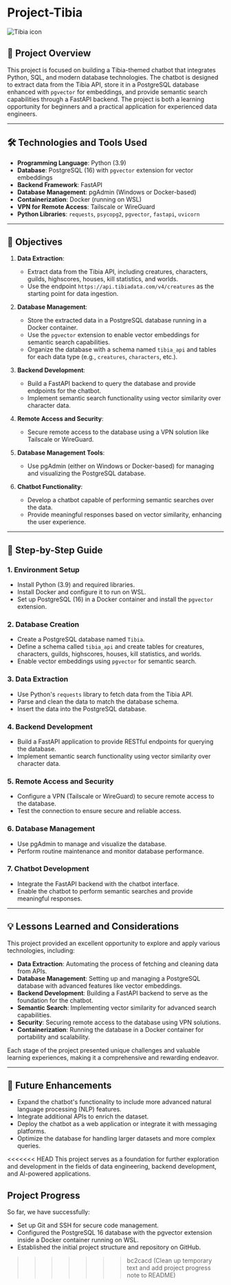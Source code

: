# Project-Tibia

![Tibia icon](https://www.tibiabr.com/wp-content/uploads/2017/12/TibiaDragonLogo_HighRes.png)

## 📖 Project Overview

This project is focused on building a Tibia-themed chatbot that integrates Python, SQL, and modern database technologies. The chatbot is designed to extract data from the Tibia API, store it in a PostgreSQL database enhanced with `pgvector` for embeddings, and provide semantic search capabilities through a FastAPI backend. The project is both a learning opportunity for beginners and a practical application for experienced data engineers.

---

## 🛠️ Technologies and Tools Used

- **Programming Language**: Python (3.9)
- **Database**: PostgreSQL (16) with `pgvector` extension for vector embeddings
- **Backend Framework**: FastAPI
- **Database Management**: pgAdmin (Windows or Docker-based)
- **Containerization**: Docker (running on WSL)
- **VPN for Remote Access**: Tailscale or WireGuard
- **Python Libraries**: `requests`, `psycopg2`, `pgvector`, `fastapi`, `uvicorn`

---

## 🎯 Objectives

1. **Data Extraction**:
   - Extract data from the Tibia API, including creatures, characters, guilds, highscores, houses, kill statistics, and worlds.
   - Use the endpoint `https://api.tibiadata.com/v4/creatures` as the starting point for data ingestion.

2. **Database Management**:
   - Store the extracted data in a PostgreSQL database running in a Docker container.
   - Use the `pgvector` extension to enable vector embeddings for semantic search capabilities.
   - Organize the database with a schema named `tibia_api` and tables for each data type (e.g., `creatures`, `characters`, etc.).

3. **Backend Development**:
   - Build a FastAPI backend to query the database and provide endpoints for the chatbot.
   - Implement semantic search functionality using vector similarity over character data.

4. **Remote Access and Security**:
   - Secure remote access to the database using a VPN solution like Tailscale or WireGuard.

5. **Database Management Tools**:
   - Use pgAdmin (either on Windows or Docker-based) for managing and visualizing the PostgreSQL database.

6. **Chatbot Functionality**:
   - Develop a chatbot capable of performing semantic searches over the data.
   - Provide meaningful responses based on vector similarity, enhancing the user experience.

---

## 🚀 Step-by-Step Guide

### 1. **Environment Setup**
   - Install Python (3.9) and required libraries.
   - Install Docker and configure it to run on WSL.
   - Set up PostgreSQL (16) in a Docker container and install the `pgvector` extension.

### 2. **Database Creation**
   - Create a PostgreSQL database named `Tibia`.
   - Define a schema called `tibia_api` and create tables for creatures, characters, guilds, highscores, houses, kill statistics, and worlds.
   - Enable vector embeddings using `pgvector` for semantic search.

### 3. **Data Extraction**
   - Use Python's `requests` library to fetch data from the Tibia API.
   - Parse and clean the data to match the database schema.
   - Insert the data into the PostgreSQL database.

### 4. **Backend Development**
   - Build a FastAPI application to provide RESTful endpoints for querying the database.
   - Implement semantic search functionality using vector similarity over character data.

### 5. **Remote Access and Security**
   - Configure a VPN (Tailscale or WireGuard) to secure remote access to the database.
   - Test the connection to ensure secure and reliable access.

### 6. **Database Management**
   - Use pgAdmin to manage and visualize the database.
   - Perform routine maintenance and monitor database performance.

### 7. **Chatbot Development**
   - Integrate the FastAPI backend with the chatbot interface.
   - Enable the chatbot to perform semantic searches and provide meaningful responses.

---

## 💡 Lessons Learned and Considerations

This project provided an excellent opportunity to explore and apply various technologies, including:

- **Data Extraction**: Automating the process of fetching and cleaning data from APIs.
- **Database Management**: Setting up and managing a PostgreSQL database with advanced features like vector embeddings.
- **Backend Development**: Building a FastAPI backend to serve as the foundation for the chatbot.
- **Semantic Search**: Implementing vector similarity for advanced search capabilities.
- **Security**: Securing remote access to the database using VPN solutions.
- **Containerization**: Running the database in a Docker container for portability and scalability.

Each stage of the project presented unique challenges and valuable learning experiences, making it a comprehensive and rewarding endeavor.

---

## 🌟 Future Enhancements

- Expand the chatbot's functionality to include more advanced natural language processing (NLP) features.
- Integrate additional APIs to enrich the dataset.
- Deploy the chatbot as a web application or integrate it with messaging platforms.
- Optimize the database for handling larger datasets and more complex queries.

<<<<<<< HEAD
This project serves as a foundation for further exploration and development in the fields of data engineering, backend development, and AI-powered applications.

## Project Progress

So far, we have successfully:
- Set up Git and SSH for secure code management.
- Configured the PostgreSQL 16 database with the pgvector extension inside a Docker container running on WSL.
- Established the initial project structure and repository on GitHub.
>>>>>>> bc2cacd (Clean up temporary text and add project progress note to README)
